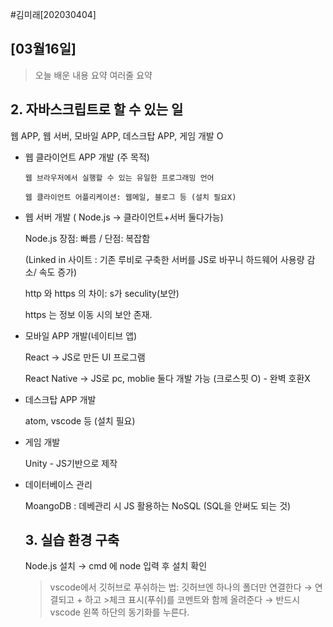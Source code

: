 #김미래[202030404]
## [03월16일]
> 오늘 배운 내용 요약
> 여러줄 요약

## 2. 자바스크립트로 할 수 있는 일

웹 APP, 웹 서버, 모바일 APP, 데스크탑 APP, 게임 개발 O

- 웹 클라이언트 APP 개발 (주 목적)

      웹 브라우저에서 실행할 수 있는 유일한 프로그래밍 언어  

      웹 클라이언트 어플리케이션: 웹메일, 블로그 등 (설치 필요X)

- 웹 서버 개발 ( Node.js → 클라이언트+서버 둘다가능)

     Node.js 장점: 빠름 /  단점: 복잡함

    (Linked in 사이트 : 기존 루비로 구축한 서버를 JS로 바꾸니 하드웨어 사용량 감소/ 속도 증가)

     http 와 https 의 차이: s가 seculity(보안)

     https 는 정보 이동 시의 보안 존재. 

- 모바일 APP 개발(네이티브 앱)

    React → JS로 만든 UI 프로그램

    React Native → JS로 pc, moblie 둘다 개발 가능 (크로스핏 O) - 완벽 호환X

- 데스크탑 APP 개발

    atom, vscode 등 (설치 필요)

- 게임 개발

    Unity - JS기반으로 제작 

- 데이터베이스 관리

    MoangoDB : 데베관리 시 JS 활용하는 NoSQL (SQL을 안써도 되는 것)

    ## 3. 실습 환경 구축

    Node.js 설치 → cmd 에 node 입력 후 설치 확인
    
    >vscode에서 깃허브로 푸쉬하는 법:  깃허브엔 하나의 폴더만 연결한다 → 연결되고 + 하고 >체크 표시(푸쉬)를 코멘트와 함께 올려준다 → 반드시 vscode 왼쪽 하단의 동기화를 누른다.




